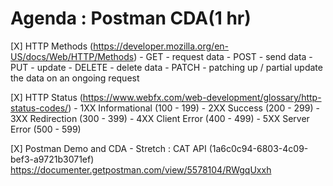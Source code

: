 # Agenda : Postman CDA(1 hr)
[X] HTTP Methods (https://developer.mozilla.org/en-US/docs/Web/HTTP/Methods)
    - GET - request data
    - POST - send data
    - PUT - update
    - DELETE - delete data
    - PATCH - patching up / partial update the data on an ongoing request

[X] HTTP Status (https://www.webfx.com/web-development/glossary/http-status-codes/)
    - 1XX Informational (100 - 199)
    - 2XX Success (200 - 299)
    - 3XX Redirection (300 - 399)
    - 4XX Client Error (400 - 499)
    - 5XX Server Error (500 - 599)

[X] Postman Demo and CDA
    - Stretch : CAT API (1a6c0c94-6803-4c09-bef3-a9721b3071ef)
    https://documenter.getpostman.com/view/5578104/RWgqUxxh
